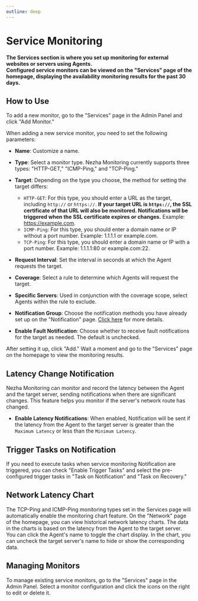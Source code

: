 ```yaml
---
outline: deep
---
```


# Service Monitoring

**The Services section is where you set up monitoring for external websites or servers using Agents.**  
**Configured service monitors can be viewed on the "Services" page of the homepage, displaying the availability monitoring results for the past 30 days.**

## How to Use

To add a new monitor, go to the "Services" page in the Admin Panel and click "Add Monitor."

When adding a new service monitor, you need to set the following parameters:

- **Name**: Customize a name.

- **Type**: Select a monitor type. Nezha Monitoring currently supports three types: "HTTP-GET," "ICMP-Ping," and "TCP-Ping."

- **Target**: Depending on the type you choose, the method for setting the target differs:
  - `HTTP-GET`: For this type, you should enter a URL as the target, including `http://` or `https://`. **If your target URL is `https://`, the SSL certificate of that URL will also be monitored. Notifications will be triggered when the SSL certificate expires or changes.** Example: https://example.com.
  - `ICMP-Ping`: For this type, you should enter a domain name or IP without a port number. Example: 1.1.1.1 or example.com.
  - `TCP-Ping`: For this type, you should enter a domain name or IP with a port number. Example: 1.1.1.1:80 or example.com:22.

- **Request Interval**: Set the interval in seconds at which the Agent requests the target.

- **Coverage**: Select a rule to determine which Agents will request the target.

- **Specific Servers**: Used in conjunction with the coverage scope, select Agents within the rule to exclude.

- **Notification Group**: Choose the notification methods you have already set up on the "Notification" page. [Click here](/en_US/guide/notifications.html#flexible-notification-methods) for more details.

- **Enable Fault Notification**: Choose whether to receive fault notifications for the target as needed. The default is unchecked.

After setting it up, click "Add." Wait a moment and go to the "Services" page on the homepage to view the monitoring results.

## Latency Change Notification

Nezha Monitoring can monitor and record the latency between the Agent and the target server, sending notifications when there are significant changes. This feature helps you monitor if the server's network route has changed.

- **Enable Latency Notifications**: When enabled, Notification will be sent if the latency from the Agent to the target server is greater than the `Maximum Latency` or less than the `Minimum Latency`.

## Trigger Tasks on Notification

If you need to execute tasks when service monitoring Notification are triggered, you can check "Enable Trigger Tasks" and select the pre-configured trigger tasks in "Task on Notification" and "Task on Recovery."

## Network Latency Chart

The TCP-Ping and ICMP-Ping monitoring types set in the Services page will automatically enable the monitoring chart feature. On the "Network" page of the homepage, you can view historical network latency charts. The data in the charts is based on the latency from the Agent to the target server. You can click the Agent's name to toggle the chart display. In the chart, you can uncheck the target server's name to hide or show the corresponding data.

## Managing Monitors

To manage existing service monitors, go to the "Services" page in the Admin Panel. Select a monitor configuration and click the icons on the right to edit or delete it.